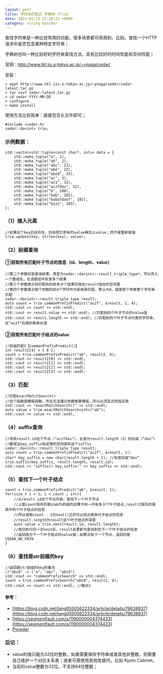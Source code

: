 ```yaml
---
layout: post
title: 字符串匹配之 字典树（Trie）
date: 2023-01-13 22:20:23 +0800
category: string matcher
---
```


查找字符串是一种比较常用的功能，很多场景都可用用到，比如，查找一个HTTP请求中是否包含某种特定字符串；

字典树也叫一种比较好的字符串查找方法，具有比较好的时间性能和空间性能；

官网：http://www.tkl.iis.u-tokyo.ac.jp/~ynaga/cedar/

 安装：

```
> wget http://www.tkl.iis.u-tokyo.ac.jp/~ynaga/cedar/cedar-latest.tar.gz
> tar zxvf cedar-latest.tar.gz
> cd cedar-YYYY-MM-DD
> configure
> make install
```

使用方法比较简单：直接包含头文件即可；
```
#include <cedar.h>
cedar::da<int> trie;
```


### 示例数据：
```
std::vector<std::tuple<const char*, int>> data = {
    std::make_tuple("a", 1),
    std::make_tuple("ab", 2),
    std::make_tuple("abc", 21),
    std::make_tuple("abe", 22),
    std::make_tuple("abzd", 23),
    std::make_tuple("ac", 3),
    std::make_tuple("ac1", 31),
    std::make_tuple("aczfdas", 32),
    std::make_tuple("b", 100),
    std::make_tuple("bab", 101),
    std::make_tuple("babafdasf", 102),
    std::make_tuple("bzzz", 103),
};

```

 ### （1）插入元素
```
//如果这个key已经存在，则会把它原有的value再加上value；而不是重新赋值
trie.update(key, strlen(key), value);
```

### （2）前缀查询

#### ①获取所有匹配叶子节点的信息（id、length、value）
```
//第二个参数存放查询结果，类型为cedar::da<int>::result_triple_type*，可以传入一个数组名，在该数组中存放多个结果
//第三个参数表示将匹配到的前多少个结果存放在result指向的空间里
//第四个参数表示取个参数的前4个字符作为前缀来匹配，默认为0，就是取个参数整个字符串匹配
cedar::da<int>::result_triple_type result;
auto count = trie.commonPrefixPredict("aczf", &result, 1, 4);
std::cout << count << std::endl;
std::cout << result.value << std::endl; //匹配到的个叶子节点的value值
std::cout << result.length << std::endl; //匹配到的个叶子节点代表的字符串，在"aczf"后面的剩余长度
```

#### ②获取所有匹配叶子结点的value
```
//前缀匹配2【commonPrefixPredict()】
int result2[4] = { 0 };
count = trie.commonPrefixPredict("ab", result2, 4);
std::cout << result2[0] << std::endl;
std::cout << result2[1] << std::endl;
std::cout << result2[2] << std::endl;
std::cout << result2[3] << std::endl;
```

### （3）匹配
```
//匹配exactMatchSearch()
//这个函数是模板函数，并且无法通过参数推算模版，所以必须显式的指定类
std::cout << "exactMatchSearch()" << std::endl;
auto value = trie.exactMatchSearch<int>("ab");
std::cout << value << std::endl;
```

### （4）suffix查询
```
//寻找result.id这个节点（"aczfdas"），长度为result.length（3）的后缀（“das”）
//要保证key_suffix有足够的空间保存这个suffix
cedar::da<int>::result_triple_type result;
auto count = trie.commonPrefixPredict("aczf", &result, 1);
char* key_suffix = new char[result.length + 1]; //存放后缀“das”
trie.suffix(key_suffix, result.length, result.id);
std::cout << "suffix() key_suffix:" << key_suffix << std::endl;
```

### （5）查找下一个叶子结点
```
count = trie.commonPrefixPredict("ab", &result, 1);
for(size_t i = 1; i < count ; i++){
    //从result.id这个节点开始，查找下一个叶子节点
    //上面count保存的是以ab为前缀的这棵子树一共有多少个叶子结点,result2保存的是其中的个叶子结点的信息
    //所以调用count - 1次next()正好可以找出剩余叶子结点的信息
    //result.length为result这个叶子结点的深度
    auto value = trie.next(result.id, result.length);
    //成功执行完一次next后，result会更新为查找到的下一个叶子结点的信息
    //返回值为下一个叶子结点的value值；如果没有下一个节点，返回的是CEDAR_NO_PATH
}

```

### （6）查找是str前缀的key
```
//返回是str前缀的key的集合
//"abcd" -> ["a", "abc", "abcd"]
std::cout << "commonPrefixSearch" << std::endl;
count = trie.commonPrefixSearch("abcd", result2, 4);
std::cout << count << std::endl; //输出3
```

#### 参考：
- [https://blog.csdn.net/tang05505622334/article/details/78638937](https://blog.csdn.net/tang05505622334/article/details/78638937)
 - [https://segmentfault.com/a/1190000004374433](https://segmentfault.com/a/1190000004374433)
 - [Pycedar](https://github.com/akivajp/pycedar)

### 后记：
 - value的值只能为32位的整数，如果需要保存字符串或者其他非整数，则需要自己维护一个对应关系表；或者可用使用其他库替代，比如 Kyoto Cabinet。
 - 当前的value整数为32位，不支持64位整数；